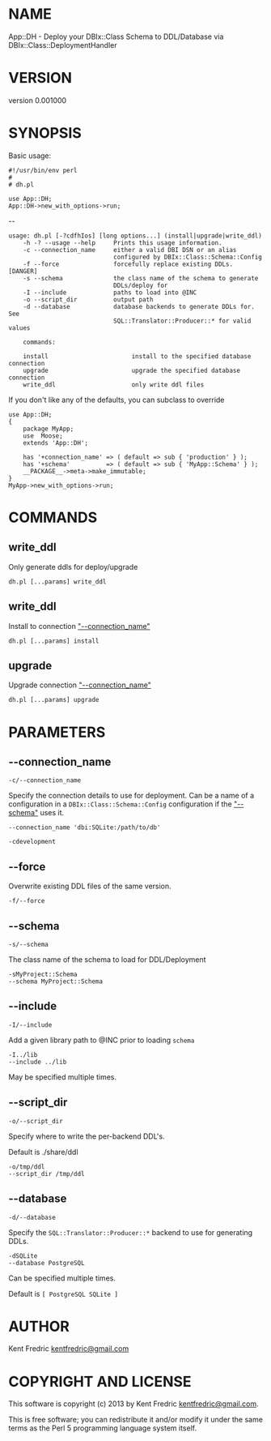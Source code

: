 # NAME

App::DH - Deploy your DBIx::Class Schema to DDL/Database via DBIx::Class::DeploymentHandler

# VERSION

version 0.001000

# SYNOPSIS

Basic usage:

    #!/usr/bin/env perl
    #
    # dh.pl

    use App::DH;
    App::DH->new_with_options->run;

\--

	usage: dh.pl [-?cdfhIos] [long options...] (install|upgrade|write_ddl)
		-h -? --usage --help     Prints this usage information.
		-c --connection_name     either a valid DBI DSN or an alias
		                         configured by DBIx::Class::Schema::Config
		-f --force               forcefully replace existing DDLs. [DANGER]
		-s --schema              the class name of the schema to generate
		                         DDLs/deploy for
		-I --include             paths to load into @INC
		-o --script_dir          output path
		-d --database            database backends to generate DDLs for. See
		                         SQL::Translator::Producer::* for valid values

		commands:

		install                       install to the specified database connection
		upgrade                       upgrade the specified database connection
		write_ddl                     only write ddl files

If you don't like any of the defaults, you can subclass to override

    use App::DH;
    {
        package MyApp;
        use  Moose;
        extends 'App::DH';

        has '+connection_name' => ( default => sub { 'production' } );
        has '+schema'          => ( default => sub { 'MyApp::Schema' } );
        __PACKAGE__->meta->make_immutable;
    }
    MyApp->new_with_options->run;

# COMMANDS

## write\_ddl

Only generate ddls for deploy/upgrade

    dh.pl [...params] write_ddl

## write\_ddl

Install to connection ["--connection\_name"](#--connection\_name)

    dh.pl [...params] install

## upgrade

Upgrade connection ["--connection\_name"](#--connection\_name)

    dh.pl [...params] upgrade

# PARAMETERS

## \--connection\_name

    -c/--connection_name

Specify the connection details to use for deployment.
Can be a name of a configuration in a `DBIx::Class::Schema::Config` configuration if the ["--schema"](#--schema) uses it.

    --connection_name 'dbi:SQLite:/path/to/db'

    -cdevelopment

## \--force

Overwrite existing DDL files of the same version.

    -f/--force

## \--schema

    -s/--schema

The class name of the schema to load for DDL/Deployment

    -sMyProject::Schema
    --schema MyProject::Schema

## \--include

    -I/--include

Add a given library path to @INC prior to loading `schema`

    -I../lib
    --include ../lib

May be specified multiple times.

## \--script\_dir

    -o/--script_dir

Specify where to write the per-backend DDL's.

Default is ./share/ddl

    -o/tmp/ddl
    --script_dir /tmp/ddl

## \--database

    -d/--database

Specify the `SQL::Translator::Producer::*` backend to use for generating DDLs.

    -dSQLite
    --database PostgreSQL

Can be specified multiple times.

Default is `[ PostgreSQL SQLite ]`

# AUTHOR

Kent Fredric <kentfredric@gmail.com>

# COPYRIGHT AND LICENSE

This software is copyright (c) 2013 by Kent Fredric <kentfredric@gmail.com>.

This is free software; you can redistribute it and/or modify it under
the same terms as the Perl 5 programming language system itself.
